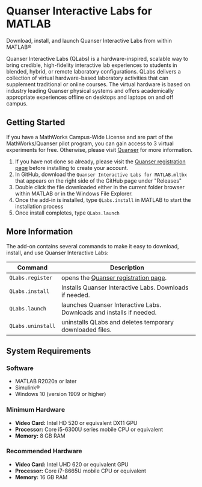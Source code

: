 # Quanser Interactive Labs for MATLAB

Download, install, and launch Quanser Interactive Labs from within MATLAB&reg;

Quanser Interactive Labs (QLabs) is a hardware-inspired, scalable way to bring credible, high-fidelity interactive lab experiences to students in blended, hybrid, or remote laboratory configurations. QLabs delivers a collection of virtual hardware-based laboratory activities that can supplement traditional or online courses. The virtual hardware is based on industry leading Quanser physical systems and offers academically appropriate experiences offline on desktops and laptops on and off campus.

## Getting Started

If you have a MathWorks Campus-Wide License and are part of the MathWorks/Quanser pilot program, you can gain access to 3 virtual experiments for free. Otherwise, please visit [Quanser](https://www.quanser.com/digital/quanser-interactive-labs/) for more information.

1. If you have not done so already, please visit the [Quanser registration page](https://www.quanser.com/mathworks-qlabs-trial) before installing to create your account.
2. In GitHub, download the `Quanser Interactive Labs for MATLAB.mltbx` that appears on the right side of the GitHub page under "Releases"
3. Double click the file downloaded either in the current folder browser within MATLAB or in the Windows File Explorer.
4. Once the add-in is installed, type ``QLabs.install`` in MATLAB to start the installation process
5. Once install completes, type ``QLabs.launch``

## More Information

The add-on contains several commands to make it easy to download, install, and use Quanser Interactive Labs:

|Command|Description|
|--------|-----------|
|``QLabs.register``|opens the [Quanser registration page](https://www.quanser.com/mathworks-qlabs-trial).|
|``QLabs.install``|Installs Quanser Interactive Labs. Downloads if needed.|
|``QLabs.launch``|launches Quanser Interactive Labs.  Downloads and installs if needed.|
|``QLabs.uninstall``|uninstalls QLabs and deletes temporary downloaded files.|

## System Requirements

### Software

* MATLAB R2020a or later
* Simulink&reg;
* Windows 10 (version 1909 or higher)

### Minimum Hardware

* __Video Card:__ Intel HD 520 or equivalent DX11 GPU
* __Processor:__ Core i5-6300U series mobile CPU or equivalent
* __Memory:__ 8 GB RAM

### Recommended Hardware

* __Video Card:__ Intel UHD 620 or equivalent GPU
* __Processor:__ Core i7-8665U mobile CPU or equivalent
* __Memory:__ 16 GB RAM
